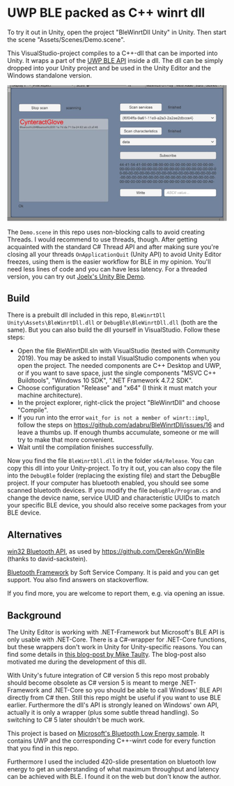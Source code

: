 # UWP BLE packed as C++ winrt dll

To try it out in Unity, open the project "BleWinrtDll Unity" in Unity. Then start the scene "Assets/Scenes/Demo.scene".

This VisualStudio-project compiles to a C++-dll that can be imported into Unity. It wraps a part of the [UWP BLE API](https://docs.microsoft.com/de-de/windows/uwp/devices-sensors/bluetooth-low-energy-overview) inside a dll. The dll can be simply dropped into your Unity project and be used in the Unity Editor and the Windows standalone version.

![Screenshot of the demo scene.](screen.jpg)

The `Demo.scene` in this repo uses non-blocking calls to avoid creating Threads. I would recommend to use threads, though. After getting acquainted with the standard C# Thread API and after making sure you're closing all your threads `OnApplicationQuit` (Unity API) to avoid Unity Editor freezes, using them is the easier workflow for BLE in my opinion. You'll need less lines of code and you can have less latency. For a threaded version, you can try out [Joelx's Unity Ble Demo](https://github.com/Joelx/BleWinrtDll-Unity-Demo).

## Build

There is a prebuilt dll included in this repo, `BleWinrtDll Unity\Assets\BleWinrtDll.dll` or `DebugBle\BleWinrtDll.dll` (both are the same). But you can also build the dll yourself in VisualStudio. Follow these steps:

- Open the file BleWinrtDll.sln with VisualStudio (tested with Community 2019). You may be asked to install VisualStudio components when you open the project. The needed components are C++ Desktop and UWP, or if you want to save space, just the single components "MSVC C++ Buildtools", "Windows 10 SDK", ".NET Framework 4.7.2 SDK".
- Choose configuration "Release" and "x64" (I think it must match your machine architecture).
- In the project explorer, right-click the project "BleWinrtDll" and choose "Compile".
- If you run into the error `wait_for is not a member of winrt::impl`, follow the steps on https://github.com/adabru/BleWinrtDll/issues/16 and leave a thumbs up. If enough thumbs accumulate, someone or me will try to make that more convenient.
- Wait until the compilation finishes successfully.

Now you find the file `BleWinrtDll.dll` in the folder `x64/Release`. You can copy this dll into your Unity-project. To try it out, you can also copy the file into the `DebugBle` folder (replacing the existing file) and start the DebugBle project. If your computer has bluetooth enabled, you should see some scanned bluetooth devices. If you modify the file `DebugBle/Program.cs` and change the device name, service UUID and characteristic UUIDs to match your specific BLE device, you should also receive some packages from your BLE device.

## Alternatives
[win32 Bluetooth API](https://docs.microsoft.com/en-us/windows/win32/api/_bluetooth/), as used by <https://github.com/DerekGn/WinBle> (thanks to david-sackstein).

[Bluetooth Framework](https://www.btframework.com/bluetoothframework.htm) by Soft Service Company. It is paid and you can get support. You also find answers on stackoverflow.

If you find more, you are welcome to report them, e.g. via opening an issue.

## Background

The Unity Editor is working with .NET-Framework but Microsoft's BLE API is only usable with .NET-Core. There is a C#-wrapper for .NET-Core functions, but these wrappers don't work in Unity for Unity-specific reasons. You can find some details in [this blog-post by Mike Taulty](https://mtaulty.com/2019/03/22/rough-notes-on-experiments-with-uwp-apis-in-the-unity-editor-with-c-winrt/). The blog-post also motivated me during the development of this dll.

With Unity's future integration of C# version 5 this repo most probably should become obsolete as C# version 5 is meant to merge .NET-Framework and .NET-Core so you should be able to call Windows' BLE API directly from C# then. Still this repo might be useful if you want to use BLE earlier. Furthermore the dll's API is strongly leaned on Windows' own API, actually it is only a wrapper (plus some subtle thread handling). So switching to C# 5 later shouldn't be much work.

This project is based on [Microsoft's Bluetooth Low Energy sample](https://docs.microsoft.com/en-us/samples/microsoft/windows-universal-samples/bluetoothle/). It contains UWP and the corresponding C++-winrt code for every function that you find in this repo.

Furthermore I used the included 420-slide presentation on bluetooth low energy to get an understanding of what maximum throughput and latency can be achieved with BLE. I found it on the web but don't know the author.
